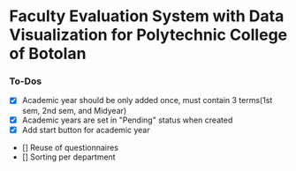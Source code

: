 # Faculty Evaluation System with Data Visualization for Polytechnic College of Botolan


### To-Dos 
- [x] Academic year should be only added once, must contain 3 terms(1st sem, 2nd sem, and Midyear)
- [x] Academic years are set in "Pending" status when created
- [x] Add start button for academic year
- [] Reuse of questionnaires
- [] Sorting per department
